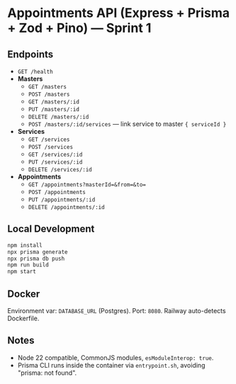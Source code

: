
# Appointments API (Express + Prisma + Zod + Pino) — Sprint 1

## Endpoints
- `GET /health`
- **Masters**
  - `GET /masters`
  - `POST /masters`
  - `GET /masters/:id`
  - `PUT /masters/:id`
  - `DELETE /masters/:id`
  - `POST /masters/:id/services` — link service to master `{ serviceId }`
- **Services**
  - `GET /services`
  - `POST /services`
  - `GET /services/:id`
  - `PUT /services/:id`
  - `DELETE /services/:id`
- **Appointments**
  - `GET /appointments?masterId=&from=&to=`
  - `POST /appointments`
  - `PUT /appointments/:id`
  - `DELETE /appointments/:id`

## Local Development
```bash
npm install
npx prisma generate
npx prisma db push
npm run build
npm start
```

## Docker
Environment var: `DATABASE_URL` (Postgres). Port: `8080`.
Railway auto-detects Dockerfile.

## Notes
- Node 22 compatible, CommonJS modules, `esModuleInterop: true`.
- Prisma CLI runs inside the container via `entrypoint.sh`, avoiding "prisma: not found".
